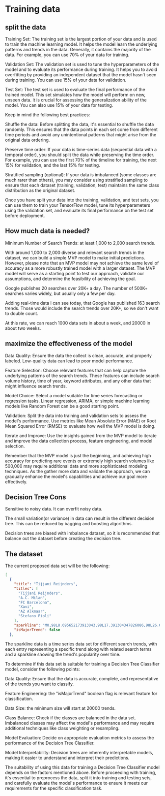 # Training data

## split the data

Training Set: The training set is the largest portion of your data and is used to train the machine learning model. It helps the model learn the underlying patterns and trends in the data. Generally, it contains the majority of the data. For example, you can use 70% of your data for training.

Validation Set: The validation set is used to tune the hyperparameters of the model and to evaluate its performance during training. It helps you to avoid overfitting by providing an independent dataset that the model hasn't seen during training. You can use 15% of your data for validation.

Test Set: The test set is used to evaluate the final performance of the trained model. This set simulates how the model will perform on new, unseen data. It is crucial for assessing the generalization ability of the model. You can also use 15% of your data for testing.

Keep in mind the following best practices:

Shuffle the data: Before splitting the data, it's essential to shuffle the data randomly. This ensures that the data points in each set come from different time periods and avoid any unintentional patterns that might arise from the original data ordering.

Preserve time order: If your data is time-series data (sequential data with a temporal order), you should split the data while preserving the time order. For example, you can use the first 70% of the timeline for training, the next 15% for validation, and the last 15% for testing.

Stratified sampling (optional): If your data is imbalanced (some classes are much rarer than others), you may consider using stratified sampling to ensure that each dataset (training, validation, test) maintains the same class distribution as the original dataset.

Once you have split your data into the training, validation, and test sets, you can use them to train your TensorFlow model, tune its hyperparameters using the validation set, and evaluate its final performance on the test set before deployment.

## How much data is needed?

Minimum Number of Search Trends: at least 1,000 to 2,000 search trends.

With around 1,000 to 2,000 diverse and relevant search trends in the dataset, we can build a simple MVP model to make initial predictions. However, please note that an MVP model may not achieve the same level of accuracy as a more robustly trained model with a larger dataset. The MVP model will serve as a starting point to test our approach, validate our assumptions, and determine the feasibility of achieving the goal.

Google publishes 20 searches over 20K+ a day.  The number of 500K+ searches varies widely, but usually only a few per day.

Adding real-time data I can see today, that Google has published 163 search trends.  Those would include the search trends over 20K+, so we don't want to double count.

At this rate, we can reach 1000 data sets in about a week, and 20000 in about two weeks.

## maximize the effectiveness of the model

Data Quality: Ensure the data the collect is clean, accurate, and properly labeled. Low-quality data can lead to poor model performance.

Feature Selection: Choose relevant features that can help capture the underlying patterns of the search trends. These features can include search volume history, time of year, keyword attributes, and any other data that might influence search trends.

Model Choice: Select a model suitable for time series forecasting or regression tasks. Linear regression, ARIMA, or simple machine learning models like Random Forest can be a good starting point.

Validation: Split the data into training and validation sets to assess the model's performance. Use metrics like Mean Absolute Error (MAE) or Root Mean Squared Error (RMSE) to evaluate how well the MVP model is doing.

Iterate and Improve: Use the insights gained from the MVP model to iterate and improve the data collection process, feature engineering, and model selection.

Remember that the MVP model is just the beginning, and achieving high accuracy for predicting rare events or extremely high search volumes like 500,000 may require additional data and more sophisticated modeling techniques. As the gather more data and validate the approach, we can gradually enhance the model's capabilities and achieve our goal more effectively.

## Decision Tree Cons

Sensitive to noisy data. It can overfit noisy data.

The small variation(or variance) in data can result in the different decision tree. This can be reduced by bagging and boosting algorithms.

Decision trees are biased with imbalance dataset, so it is recommended that balance out the dataset before creating the decision tree.

## The dataset

The current proposed data set will be the following:

```json
[
  {
    "title": "Tijjani Reijnders",
    "titles": [
      "Tijjani Reijnders",
      "A.C. Milan",
      "FC Barcelona",
      "Xavi",
      "AZ Alkmaar",
      "Stefano Pioli"
    ],
    "sparkline": "M0,98L8.695652173913043,98L17.391304347826086,98L26.08695652173913,99L34.78260869565217,99L43.47826086956522,99L52.17391304347826,99L60.86956521739131,99L69.56521739130434,99L78.26086956521739,99L86.95652173913044,99L95.65217391304348,99L104.34782608695652,99L113.04347826086956,98L121.73913043478262,98L130.43478260869566,98L139.1304347826087,98L147.82608695652172,97L156.52173913043478,96L165.2173913043478,95L173.91304347826087,93L182.6086956521739,89L191.30434782608697,46L200,0",
    "isMajorTrend": false
  },
```

The sparkline data is a time series data set for different search trends, with each entry representing a specific trend along with related search terms and a sparkline showing the trend's popularity over time.

To determine if this data set is suitable for training a Decision Tree Classifier model, consider the following points:

Data Quality: Ensure that the data is accurate, complete, and representative of the trends you want to classify.

Feature Engineering: the "isMajorTrend" boolean flag is relevant feature for classification.

Data Size: the minimum size will start at 20000 trends.

Class Balance: Check if the classes are balanced in the data set. Imbalanced classes may affect the model's performance and may require additional techniques like class weighting or resampling.

Model Evaluation: Decide on appropriate evaluation metrics to assess the performance of the Decision Tree Classifier.

Model Interpretability: Decision trees are inherently interpretable models, making it easier to understand and interpret their predictions.

The suitability of using this data for training a Decision Tree Classifier model depends on the factors mentioned above. Before proceeding with training, it's essential to preprocess the data, split it into training and testing sets, and carefully evaluate the model's performance to ensure it meets our requirements for the specific classification task.
